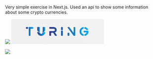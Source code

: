 Very simple exercise in Next.js.
Used an api to show some information about some crypto currencies.
<div>
  
<img src="https://cdn.ituring.ir/research/67/logo.jpg" width="200" ></img>
<img src="https://raw.githubusercontent.com/ArminKardan/utrialv2/master/turing.png" width="300" ></img>
</div>

<img src="https://cdn.ituring.ir/research/67/utethergif.gif" width="300" ></img>
